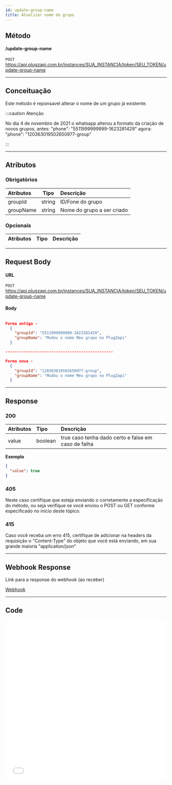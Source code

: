```yaml
---
id: update-group-name
title: Atualizar nome do grupo
---
```


## Método

#### /update-group-name

`POST` https://api.plugzapi.com.br/instances/SUA_INSTANCIA/token/SEU_TOKEN/update-group-name

---

## Conceituação

Este método é reponsavel alterar o nome de um grupo já existente.

:::caution Atenção

No dia 4 de novembro de 2021 o whatsapp alterou a formato da criação de novos grupos, antes: "phone": "5511999999999-1623281429" agora: "phone": "120363019502650977-group"

:::

---

## Atributos

### Obrigatórios

| Atributos |  Tipo  | Descrição                  |
| :-------- | :----: | :------------------------- |
| groupId   | string | ID/Fone do grupo           |
| groupName | string | Nome do grupo a ser criado |

### Opcionais

| Atributos | Tipo | Descrição |
| :-------- | :--: | :-------- |

---

## Request Body

#### URL

`POST` https://api.plugzapi.com.br/instances/SUA_INSTANCIA/token/SEU_TOKEN/update-group-name

#### Body

```json

Forma antiga -
  {
    "groupId": "5511999999999-1623281429",
    "groupName": "Mudou o nome Meu grupo no PlugZapi"
  }

-----------------------------------------------

Forma nova -
  {
    "groupId": "120363019502650977-group",
    "groupName": "Mudou o nome Meu grupo no PlugZapi"
  }

```

---

## Response

### 200

| Atributos | Tipo    | Descrição                                           |
| :-------- | :------ | :-------------------------------------------------- |
| value     | boolean | true caso tenha dado certo e false em caso de falha |

**Exemplo**

```json
{
  "value": true
}
```

### 405

Neste caso certifique que esteja enviando o corretamente a especificação do método, ou seja verifique se você enviou o POST ou GET conforme especificado no inicio deste tópico.

### 415

Caso você receba um erro 415, certifique de adicionar na headers da requisição o "Content-Type" do objeto que você está enviando, em sua grande maioria "application/json"

---

## Webhook Response

Link para a response do webhook (ao receber)

[Webhook](../webhooks/on-message-received#response)

---

## Code

<iframe src="//api.apiembed.com/?source=https://raw.githubusercontent.com/PlugZapi/plugzapi-docs/main/json-examples/update-group-name.json&targets=all" frameborder="0" scrolling="no" width="100%" height="500px" seamless></iframe>
